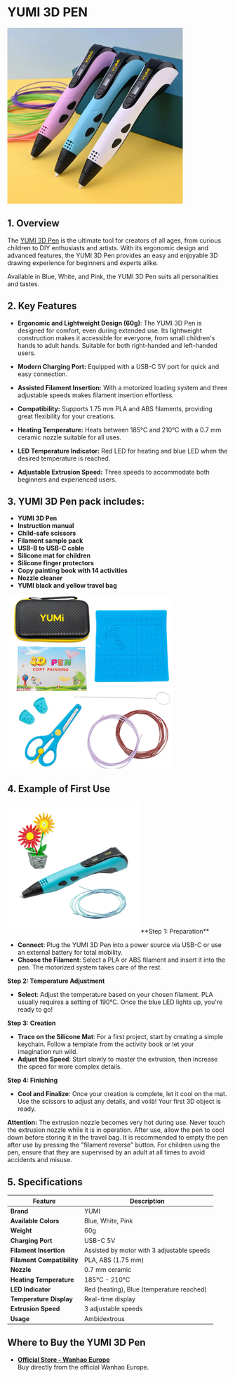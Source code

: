 # YUMI 3D PEN

<img src="../../img/3d_pen/YUMI-3D-PEN-1.webp" alt="YUMI - 3D PEN" width="400">

##  1. Overview

The [YUMI 3D Pen](https://wanhao-europe.com/en/products/yumi-stylo-3d-3d-pen-enfant-children?variant=49236914995540) is the ultimate tool for creators of all ages, from curious children to DIY enthusiasts and artists. With its ergonomic design and advanced features, the YUMI 3D Pen provides an easy and enjoyable 3D drawing experience for beginners and experts alike. 

Available in Blue, White, and Pink, the YUMI 3D Pen suits all personalities and tastes.


## 2. Key Features

- **Ergonomic and Lightweight Design (60g)**: The YUMI 3D Pen is designed for comfort, even during extended use. Its lightweight construction makes it accessible for everyone, from small children's hands to adult hands. Suitable for both right-handed and left-handed users.

- **Modern Charging Port:** Equipped with a USB-C 5V port for quick and easy connection.

- **Assisted Filament Insertion:** With a motorized loading system and three adjustable speeds makes filament insertion effortless. 

- **Compatibility:** Supports 1.75 mm PLA and ABS filaments, providing great flexibility for your creations.

- **Heating Temperature:** Heats between 185°C and 210°C with a 0.7 mm ceramic nozzle suitable for all uses.

- **LED Temperature Indicator:** Red LED for heating and blue LED when the desired temperature is reached.

- **Adjustable Extrusion Speed:** Three speeds to accommodate both beginners and experienced users.


## 3. YUMI 3D Pen pack includes:

- **YUMI 3D Pen**  
- **Instruction manual** 
- **Child-safe scissors**  
- **Filament sample pack**  
- **USB-B to USB-C cable**  
- **Silicone mat for children**  
- **Silicone finger protectors** 
- **Copy painting book with 14 activities** 
- **Nozzle cleaner**   
- **YUMI black and yellow travel bag**  

![YUMI 3D PEN - Pack](../../img/3d_pen/YUMI-3D-PEN-3.png)

## 4. Example of First Use

<img src="../../img/3d_pen/YUMI-3D-PEN-4.webp" alt="YUMI - 3D PEN" width="300">
**Step 1: Preparation**

- **Connect**: Plug the YUMI 3D Pen into a power source via USB-C or use an external battery for total mobility.
- **Choose the Filament**: Select a PLA or ABS filament and insert it into the pen. The motorized system takes care of the rest.

**Step 2: Temperature Adjustment**

- **Select**: Adjust the temperature based on your chosen filament. PLA usually requires a setting of 190°C. Once the blue LED lights up, you're ready to go!

**Step 3: Creation**

- **Trace on the Silicone Mat**: For a first project, start by creating a simple keychain. Follow a template from the activity book or let your imagination run wild.
- **Adjust the Speed**: Start slowly to master the extrusion, then increase the speed for more complex details.

**Step 4: Finishing**

- **Cool and Finalize**: Once your creation is complete, let it cool on the mat. Use the scissors to adjust any details, and voilà! Your first 3D object is ready.


**Attention:** The extrusion nozzle becomes very hot during use. Never touch the extrusion nozzle while it is in operation. After use, allow the pen to cool down before storing it in the travel bag. It is recommended to empty the pen after use by pressing the "filament reverse" button. For children using the pen, ensure that they are supervised by an adult at all times to avoid accidents and misuse.


## 5. Specifications

| **Feature**                  | **Description**                     |
|------------------------------|-------------------------------------|
| **Brand**                    | YUMI                                |
| **Available Colors**         | Blue, White, Pink                   |
| **Weight**                   | 60g                                 |
| **Charging Port**            | USB-C 5V                            |
| **Filament Insertion**       | Assisted by motor with 3 adjustable speeds |
| **Filament Compatibility**   | PLA, ABS (1.75 mm)                  |
| **Nozzle**                   | 0.7 mm ceramic                      |
| **Heating Temperature**      | 185°C - 210°C                       |
| **LED Indicator**            | Red (heating), Blue (temperature reached) |
| **Temperature Display**      | Real-time display                   |
| **Extrusion Speed**          | 3 adjustable speeds                 |
| **Usage**                    | Ambidextrous                        |



## Where to Buy the YUMI 3D Pen
- **[Official Store - Wanhao Europe](https://wanhao-europe.com/)**  
  Buy directly from the official Wanhao Europe.